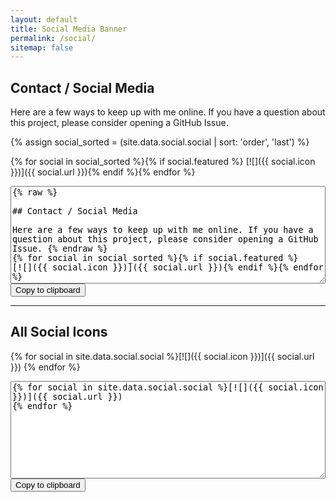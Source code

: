 ```yaml
---
layout: default
title: Social Media Banner
permalink: /social/
sitemap: false
---
```


## Contact / Social Media

Here are a few ways to keep up with me online. If you have a question about this project, please consider opening a GitHub Issue. 

{% assign social_sorted = (site.data.social.social | sort: 'order', 'last') %}

{% for social in social_sorted %}{% if social.featured %}
[![]({{ social.icon }})]({{ social.url }}){% endif %}{% endfor %}

<script src="https://cdnjs.cloudflare.com/ajax/libs/clipboard.js/1.7.1/clipboard.min.js"></script>

<textarea id="simple" rows="10" style="width: 100%">{% raw %}

## Contact / Social Media

Here are a few ways to keep up with me online. If you have a question about this project, please consider opening a GitHub Issue. {% endraw %}
{% for social in social_sorted %}{% if social.featured %}
[![]({{ social.icon }})]({{ social.url }}){% endif %}{% endfor %}
</textarea>
<button class="btn" data-clipboard-action="copy" data-clipboard-target="#simple">
    Copy to clipboard
</button>

----

## All Social Icons

{% for social in site.data.social.social %}[![]({{ social.icon }})]({{ social.url }})
{% endfor %}

<textarea id="all" rows="10" style="width: 100%">
{% for social in site.data.social.social %}[![]({{ social.icon }})]({{ social.url }})
{% endfor %}
</textarea>
<button class="btn" data-clipboard-action="copy" data-clipboard-target="#all">
    Copy to clipboard
</button>

<script>
    new Clipboard('.btn');
</script>
